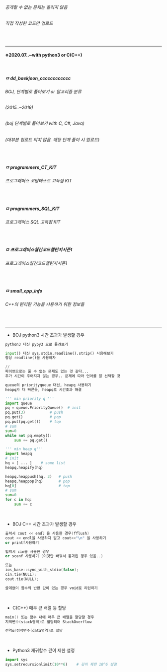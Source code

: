 ###### *공개할 수 없는 문제는 올리지 않음*
###### *직접 작성한 코드만 업로드*
<br>

---
#### ※2020.07..~with python3 or C(C++)
<br>

##### ㅁ dd_baekjoon_cccccccccccc
###### BOJ, 단계별로 풀어보기 or 알고리즘 분류
###### (2015..~2019)
###### (boj 단계별로 풀어보기 with C, C#, Java)
###### (대부분 업로드 되지 않음. 해당 단계 풀이 시 업로드)
<br>

##### ㅁ programmers_CT_KIT
###### 프로그래머스 코딩테스트 고득점 KIT
<br>

##### ㅁ programmers_SQL_KIT
###### 프로그래머스 SQL 고득점 KIT
<br>

##### ㅁ 프로그래머스월간코드챌린지시즌1
###### 프로그래머스월간코드챌린지시즌1
<br>

##### ㅁ small_cpp_info
###### C++의 편리한 기능을 사용하기 위한 정보들

<br>

*************************************************************************

* BOJ python3 시간 초과가 발생할 경우
```py
python3 대신 pypy3 으로 돌려보기

input() 대신 sys.stdin.readline().strip() 사용해보기
항상 readline()을 사용하자

//
파이썬으로는 풀 수 없는 문제도 있는 것 같다...
추가 시간이 주어지지 않는 경우.. 문제에 따라 언어를 잘 선택할 것
```
```py
queue의 priorityqueue 대신, heapq 사용하기
heapq가 더 빠른듯, heapq로 시간초과 해결

''' min priority q '''
import queue
pq = queue.PriorityQueue()  # init
pq.put(3)           # push
pq.get()            # pop
pq.put(pq.get())    # top
# sum
sum=0
while not pq.empty():
    sum += pq.get()

''' min heap q'''
import heapq
# init
hq = [ ... ]    # some list
heapq.heapify(hq)

heapq.heappush(hq, 3)   # push
heapq.heappop(hq)       # pop
hq[0]                   # top
# sum
sum=0
for c in hq:
    sum += c

```
<br>

* BOJ C++ 시간 초과가 발생할 경우
```cpp
출력시 cout << endl 을 사용한 경우(fflush)
cout << endl을 사용하지 말고 cout<<"\n" 을 사용하기
or printf사용하기

입력시 cin을 사용한 경우
or scanf 사용하기 (이것만 바꿔서 통과된 경우 있음..)

또는
ios_base::sync_with_stdio(false);
cin.tie(NULL);
cout.tie(NULL);

쓸데없이 함수의 반환 값이 있는 경우 void로 리턴하기
```
<br>

* C(C++) 매우 큰 배열 등 할당
```cpp
main() 또는 함수 내에 매우 큰 배열을 할당할 경우
지역변수(stack영역)로 할당되어 StackOverflow

전역or정적변수(data영역)로 할당
```
<br>

* Python3 재귀함수 깊이 제한 설정
```py
import sys
sys.setrecursionlimit(10**6)    # 깊이 제한 10^6 설정
```

